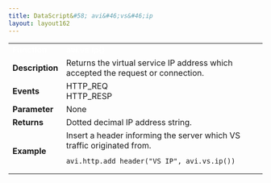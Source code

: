 ```yaml
---
title: DataScript&#58; avi&#46;vs&#46;ip
layout: layout162
---
```

<table class="table table-hover table table-bordered table-hover">  
<tbody>       
<tr>   
<td><span style="color: white; font-size: medium;"><strong>Function</strong></span></td>
<td><span style="color: white;"><b>avi.vs.ip()</b></span></td>
</tr>
<tr>   
<td><span style="font-size: medium;"><strong>Description</strong></span></td>
<td>Returns the virtual service IP address which accepted the request or connection.</td>
</tr>
<tr>   
<td><span style="font-size: medium;"><strong>Events</strong></span></td>
<td>HTTP_REQ<br> HTTP_RESP</td>
</tr>
<tr>   
<td><span style="font-size: medium;"><strong>Parameter</strong></span></td>
<td>None</td>
</tr>
<tr>   
<td><span style="font-size: medium;"><strong>Returns</strong></span></td>
<td>Dotted decimal IP address string.</td>
</tr>
<tr>   
<td><span style="font-size: medium;"><strong>Example</strong></span></td>
<td>Insert a header informing the server which VS traffic originated from.<br> 
<!-- Crayon Syntax Highlighter v2.7.1 --> <pre><code class="language-lua">avi.http.add_header("VS_IP", avi.vs.ip())</code></pre> 
<!-- [Format Time: 0.0009 seconds] --></td>
</tr>
</tbody>
</table> 